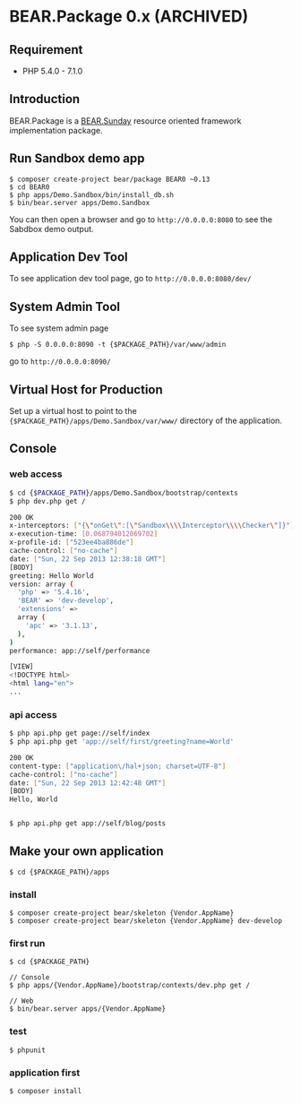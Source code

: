 BEAR.Package 0.x (ARCHIVED)
=============================

Requirement
-----------

*  PHP 5.4.0 - 7.1.0

Introduction
------------

BEAR.Package is a [BEAR.Sunday](https://github.com/koriym/BEAR.Sunday) resource oriented framework implementation package.

Run Sandbox demo app
--------------------

    $ composer create-project bear/package BEAR0 ~0.13
    $ cd BEAR0
    $ php apps/Demo.Sandbox/bin/install_db.sh
    $ bin/bear.server apps/Demo.Sandbox

You can then open a browser and go to `http://0.0.0.0:8080` to see the Sabdbox demo output.

Application Dev Tool
--------------------

To see application dev tool page, go to `http://0.0.0.0:8080/dev/`

System Admin Tool
------------------
To see system admin page

    $ php -S 0.0.0.0:8090 -t {$PACKAGE_PATH}/var/www/admin
    
go to `http://0.0.0.0:8090/`

Virtual Host for Production
------------

Set up a virtual host to point to the `{$PACKAGE_PATH}/apps/Demo.Sandbox/var/www/` directory of the application.

Console
-------

### web access

```bash
$ cd {$PACKAGE_PATH}/apps/Demo.Sandbox/bootstrap/contexts
$ php dev.php get /

200 OK
x-interceptors: ["{\"onGet\":[\"Sandbox\\\\Interceptor\\\\Checker\"]}"]
x-execution-time: [0.068794012069702]
x-profile-id: ["523ee4ba886de"]
cache-control: ["no-cache"]
date: ["Sun, 22 Sep 2013 12:38:18 GMT"]
[BODY]
greeting: Hello World
version: array (
  'php' => '5.4.16',
  'BEAR' => 'dev-develop',
  'extensions' => 
  array (
    'apc' => '3.1.13',
  ),
)
performance: app://self/performance

[VIEW]
<!DOCTYPE html>
<html lang="en">
...
```

### api access

```bash
$ php api.php get page://self/index
$ php api.php get 'app://self/first/greeting?name=World'

200 OK
content-type: ["application\/hal+json; charset=UTF-8"]
cache-control: ["no-cache"]
date: ["Sun, 22 Sep 2013 12:42:48 GMT"]
[BODY]
Hello, World


$ php api.php get app://self/blog/posts
```

Make your own application
-------------------------

    $ cd {$PACKAGE_PATH}/apps

### install

    $ composer create-project bear/skeleton {Vendor.AppName}
    $ composer create-project bear/skeleton {Vendor.AppName} dev-develop

### first run

    $ cd {$PACKAGE_PATH}

    // Console
    $ php apps/{Vendor.AppName}/bootstrap/contexts/dev.php get /

    // Web
    $ bin/bear.server apps/{Vendor.AppName}

### test

    $ phpunit

### application first

    $ composer install
